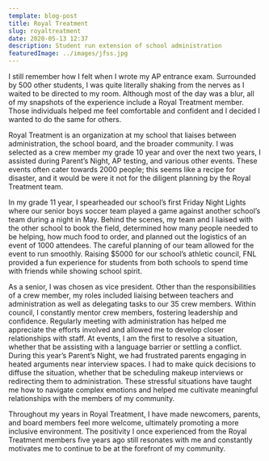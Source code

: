 ```yaml
---
template: blog-post
title: Royal Treatment
slug: royaltreatment
date: 2020-05-13 12:37
description: Student run extension of school administration
featuredImage: ../images/jfss.jpg
---
```

I still remember how I felt when I wrote my AP entrance exam. Surrounded by 500 other students, I was quite literally shaking from the nerves as I waited to be directed to my room. Although most of the day was a blur, all of my snapshots of the experience include a Royal Treatment member. Those individuals helped me feel comfortable and confident and I decided I wanted to do the same for others.
 
Royal Treatment is an organization at my school that liaises between administration, the school board, and the broader community. I was selected as a crew member my grade 10 year and over the next two years, I assisted during Parent’s Night, AP testing, and various other events. These events often cater towards 2000 people; this seems like a recipe for disaster, and it would be were it not for the diligent planning by the Royal Treatment team.
 
In my grade 11 year, I spearheaded our school’s first Friday Night Lights where our senior boys soccer team played a game against another school’s team during a night in May. Behind the scenes, my team and I liaised with the other school to book the field, determined how many people needed to be helping, how much food to order, and planned out the logistics of an event of 1000 attendees. The careful planning of our team allowed for the event to run smoothly. Raising $5000 for our school’s athletic council, FNL provided a fun experience for students from both schools to spend time with friends while showing school spirit.
 
As a senior, I was chosen as vice president. Other than the responsibilities of a crew member, my roles included liaising between teachers and administration as well as delegating tasks to our 35 crew members. Within council, I constantly mentor crew members, fostering leadership and confidence. Regularly meeting with administration has helped me appreciate the efforts involved and allowed me to develop closer relationships with staff. At events, I am the first to resolve a situation, whether that be assisting with a language barrier or settling a conflict. During this year’s Parent’s Night, we had frustrated parents engaging in heated arguments near interview spaces. I had to make quick decisions to diffuse the situation, whether that be scheduling makeup interviews or redirecting them to administration. These stressful situations have taught me how to navigate complex emotions and helped me cultivate meaningful relationships with the members of my community.
 
Throughout my years in Royal Treatment, I have made newcomers, parents, and board members feel more welcome, ultimately promoting a more inclusive environment. The positivity I once experienced from the Royal Treatment members five years ago still resonates with me and constantly motivates me to continue to be at the forefront of my community.
